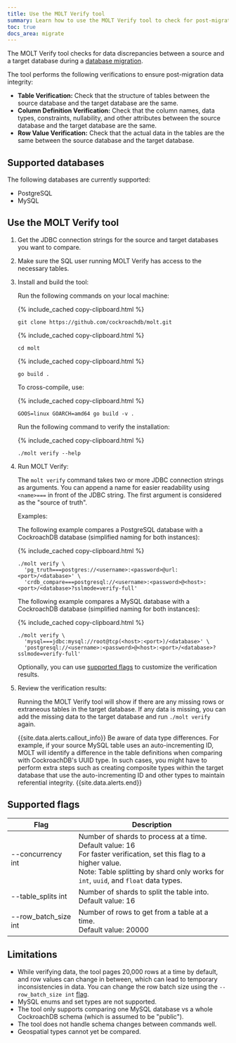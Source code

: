 ```yaml
---
title: Use the MOLT Verify tool
summary: Learn how to use the MOLT Verify tool to check for post-migration data discrepancies.
toc: true
docs_area: migrate
---
```


The MOLT Verify tool checks for data discrepancies between a source and a target database during a [database migration](migration-overview.html).

The tool performs the following verifications to ensure post-migration data integrity:

- **Table Verification:** Check that the structure of tables between the source database and the target database are the same.
- **Column Definition Verification:** Check that the column names, data types, constraints, nullability, and other attributes between the source database and the target database are the same. 
- **Row Value Verification:** Check that the actual data in the tables are the same between the source database and the target database.

## Supported databases

The following databases are currently supported:

- PostgreSQL
- MySQL

## Use the MOLT Verify tool

1. Get the JDBC connection strings for the source and target databases you want to compare.
2. Make sure the SQL user running MOLT Verify has access to the necessary tables.
3. Install and build the tool: 

    Run the following commands on your local machine:

    {% include_cached copy-clipboard.html %}
    ~~~ shell
    git clone https://github.com/cockroachdb/molt.git
    ~~~

    {% include_cached copy-clipboard.html %}
    ~~~ shell
    cd molt
    ~~~

    {% include_cached copy-clipboard.html %}
    ~~~ shell
    go build .
    ~~~
    
    To cross-compile, use:
    
    {% include_cached copy-clipboard.html %}
    ~~~ shell
    GOOS=linux GOARCH=amd64 go build -v .
    ~~~ 
    
    Run the following command to verify the installation:
	  
    {% include_cached copy-clipboard.html %}
    ~~~ shell
    ./molt verify --help
    ~~~

4. Run MOLT Verify: 

    The `molt verify` command takes two or more JDBC connection strings as arguments. You can append a name for easier readability using `<name>===` in front of the JDBC string. The first argument is considered as the "source of truth". 
    
    Examples:

    The following example compares a PostgreSQL database with a CockroachDB database (simplified naming for both instances):
    
    {% include_cached copy-clipboard.html %}
    ~~~ shell
    ./molt verify \
      'pg_truth===postgres://<username>:<password>@url:<port>/<database>' \
      'crdb_compare===postgresql://<username>:<password>@<host>:<port>/<database>?sslmode=verify-full'
    ~~~

    The following example compares a MySQL database with a CockroachDB database (simplified naming for both instances):

    {% include_cached copy-clipboard.html %}
    ~~~ shell
    ./molt verify \
      'mysql===jdbc:mysql://root@tcp(<host>:<port>)/<database>' \         
      'postgresql://<username>:<password>@<host>:<port>/<database>?sslmode=verify-full'
    ~~~

    Optionally, you can use [supported flags](#supported-flags) to customize the verification results.

5. Review the verification results:

    Running the MOLT Verify tool will show if there are any missing rows or extraneous tables in the target database. If any data is missing, you can add the missing data to the target database and run `./molt verify` again.

    {{site.data.alerts.callout_info}} 
    Be aware of data type differences. For example, if your source MySQL table uses an auto-incrementing ID, MOLT will identify a difference in the table definitions when comparing with CockroachDB's UUID type. In such cases, you might have to perform extra steps such as creating composite types within the target database that use the auto-incrementing ID and other types to maintain referential integrity.
    {{site.data.alerts.end}}

## Supported flags

Flag | Description
----------|------------
--concurrency int | Number of shards to process at a time. <br>Default value: 16 <br>For faster verification, set this flag to a higher value. <br>Note: Table splitting by shard only works for `int`, `uuid`, and `float` data types.
--table_splits int | Number of shards to split the table into. <br>Default value: 16
--row_batch_size int | Number of rows to get from a table at a time. <br>Default value: 20000

## Limitations

- While verifying data, the tool pages 20,000 rows at a time by default, and row values can change in between, which can lead to temporary inconsistencies in data. You can change the row batch size using the `--row_batch_size int` [flag](#supported-flags).
- MySQL enums and set types are not supported.
- The tool only supports comparing one MySQL database vs a whole CockroachDB schema (which is assumed to be "public").
- The tool does not handle schema changes between commands well.
- Geospatial types cannot yet be compared.


